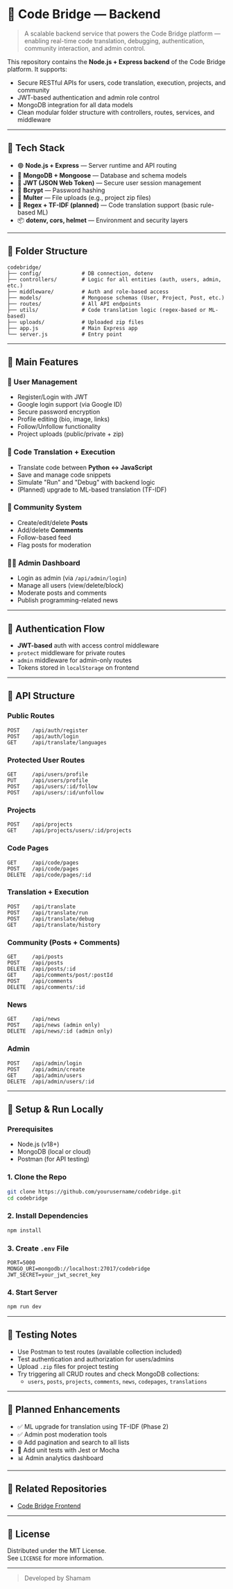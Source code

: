 # 🧠 Code Bridge — Backend

> A scalable backend service that powers the Code Bridge platform — enabling real-time code translation, debugging, authentication, community interaction, and admin control.

This repository contains the **Node.js + Express backend** of the Code Bridge platform. It supports:
- Secure RESTful APIs for users, code translation, execution, projects, and community
- JWT-based authentication and admin role control
- MongoDB integration for all data models
- Clean modular folder structure with controllers, routes, services, and middleware

---

## 🚀 Tech Stack

- 🟢 **Node.js + Express** — Server runtime and API routing
- 🧰 **MongoDB + Mongoose** — Database and schema models
- 🔐 **JWT (JSON Web Token)** — Secure user session management
- 🔄 **Bcrypt** — Password hashing
- 📁 **Multer** — File uploads (e.g., project zip files)
- 🧠 **Regex + TF-IDF (planned)** — Code translation support (basic rule-based ML)
- 📦 **dotenv, cors, helmet** — Environment and security layers

---

## 📂 Folder Structure

```
codebridge/
├── config/             # DB connection, dotenv
├── controllers/        # Logic for all entities (auth, users, admin, etc.)
├── middleware/         # Auth and role-based access
├── models/             # Mongoose schemas (User, Project, Post, etc.)
├── routes/             # All API endpoints
├── utils/              # Code translation logic (regex-based or ML-based)
├── uploads/            # Uploaded zip files
├── app.js              # Main Express app
└── server.js           # Entry point
```

---

## 📌 Main Features

### 👤 User Management
- Register/Login with JWT
- Google login support (via Google ID)
- Secure password encryption
- Profile editing (bio, image, links)
- Follow/Unfollow functionality
- Project uploads (public/private + zip)

### 🧠 Code Translation + Execution
- Translate code between **Python ↔ JavaScript**
- Save and manage code snippets
- Simulate "Run" and "Debug" with backend logic
- (Planned) upgrade to ML-based translation (TF-IDF)

### 📢 Community System
- Create/edit/delete **Posts**
- Add/delete **Comments**
- Follow-based feed
- Flag posts for moderation

### 🧑‍💼 Admin Dashboard
- Login as admin (via `/api/admin/login`)
- Manage all users (view/delete/block)
- Moderate posts and comments
- Publish programming-related news

---

## 🔑 Authentication Flow

- **JWT-based** auth with access control middleware
- `protect` middleware for private routes
- `admin` middleware for admin-only routes
- Tokens stored in `localStorage` on frontend

---

## 🔐 API Structure

### Public Routes
```
POST    /api/auth/register
POST    /api/auth/login
GET     /api/translate/languages
```

### Protected User Routes
```
GET     /api/users/profile
PUT     /api/users/profile
POST    /api/users/:id/follow
POST    /api/users/:id/unfollow
```

### Projects
```
POST    /api/projects
GET     /api/projects/users/:id/projects
```

### Code Pages
```
GET     /api/code/pages
POST    /api/code/pages
DELETE  /api/code/pages/:id
```

### Translation + Execution
```
POST    /api/translate
POST    /api/translate/run
POST    /api/translate/debug
GET     /api/translate/history
```

### Community (Posts + Comments)
```
GET     /api/posts
POST    /api/posts
DELETE  /api/posts/:id
GET     /api/comments/post/:postId
POST    /api/comments
DELETE  /api/comments/:id
```

### News
```
GET     /api/news
POST    /api/news (admin only)
DELETE  /api/news/:id (admin only)
```

### Admin
```
POST    /api/admin/login
POST    /api/admin/create
GET     /api/admin/users
DELETE  /api/admin/users/:id
```

---

## 🔧 Setup & Run Locally

### Prerequisites

- Node.js (v18+)
- MongoDB (local or cloud)
- Postman (for API testing)

### 1. Clone the Repo
```bash
git clone https://github.com/yourusername/codebridge.git
cd codebridge
```

### 2. Install Dependencies
```bash
npm install
```

### 3. Create `.env` File
```
PORT=5000
MONGO_URI=mongodb://localhost:27017/codebridge
JWT_SECRET=your_jwt_secret_key
```

### 4. Start Server
```bash
npm run dev
```

---

## 🧪 Testing Notes

- Use Postman to test routes (available collection included)
- Test authentication and authorization for users/admins
- Upload `.zip` files for project testing
- Try triggering all CRUD routes and check MongoDB collections:
  - `users`, `posts`, `projects`, `comments`, `news`, `codepages`, `translations`

---

## 🧠 Planned Enhancements

- ✅ ML upgrade for translation using TF-IDF (Phase 2)
- ✅ Admin post moderation tools
- 🌐 Add pagination and search to all lists
- 🧪 Add unit tests with Jest or Mocha
- 📊 Admin analytics dashboard

---

## 📌 Related Repositories

- [Code Bridge Frontend](https://github.com/yourusername/codebridgefront)

---

## 📄 License

Distributed under the MIT License.  
See `LICENSE` for more information.

---

> Developed by Shamam

